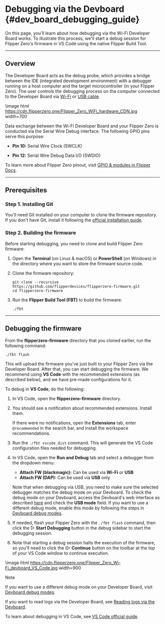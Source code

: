 # Debugging via the Devboard {#dev_board_debugging_guide}

On this page, you'll learn about how debugging via the Wi-Fi Developer Board works. To illustrate this process, we'll start a debug session for Flipper Zero's firmware in VS Code using the native Flipper Build Tool.

***

## Overview

The Developer Board acts as the debug probe, which provides a bridge between the IDE (integrated development environment) with a debugger running on a host computer and the target microcontroller (in your Flipper Zero). The user controls the debugging process on the computer connected to the Developer Board via [Wi-Fi](#dev_board_wifi_connection) or [USB cable](#dev_board_usb_connection).

\image html https://cdn.flipperzero.one/Flipper_Zero_WiFi_hardware_CDN.jpg width=700

Data exchange between the Wi-Fi Developer Board and your Flipper Zero is conducted via the Serial Wire Debug interface. The following GPIO pins serve this purpose:

- **Pin 10:** Serial Wire Clock (SWCLK)

- **Pin 12:** Serial Wire Debug Data I/O (SWDIO)

To learn more about Flipper Zero pinout, visit [GPIO & modules in Flipper Docs](https://docs.flipper.net/gpio-and-modules).

***

## Prerequisites

### Step 1. Installing Git

You'll need Git installed on your computer to clone the firmware repository. If you don't have Git, install it following the [official installation guide](https://git-scm.com/book/en/v2/Getting-Started-Installing-Git).

### Step 2. Building the firmware

Before starting debugging, you need to clone and build Flipper Zero firmware:

1. Open the **Terminal** (on Linux & macOS) or **PowerShell** (on Windows) in the directory where you want to store the firmware source code.

2. Clone the firmware repository:

    ```
    git clone --recursive https://github.com/flipperdevices/flipperzero-firmware.git
    cd flipperzero-firmware
    ```

3. Run the **Flipper Build Tool (FBT)** to build the firmware:

    ```
    ./fbt
    ```

***

## Debugging the firmware

From the **flipperzero-firmware** directory that you cloned earlier, run the following command:

```
./fbt flash
```

This will upload the firmware you've just built to your Flipper Zero via the Developer Board. After that, you can start debugging the firmware. We recommend using **VS Code** with the recommended extensions (as described below), and we have pre-made configurations for it.

To debug in **VS Code**, do the following:

1. In VS Code, open the **flipperzero-firmware** directory.

2. You should see a notification about recommended extensions. Install them.

    If there were no notifications, open the **Extensions** tab, enter `@recommended` in the search bar, and install the workspace recommendations.

3. Run the `./fbt vscode_dist` command. This will generate the VS Code configuration files needed for debugging.

4. In VS Code, open the **Run and Debug** tab and select a debugger from the dropdown menu:

    - **Attach FW (blackmagic):** Can be used via **Wi-Fi** or **USB**
    - **Attach FW (DAP):** Can be used via **USB** only

    Note that when debugging via USB, you need to make sure the selected debugger matches the debug mode on your Devboard. To check the debug mode on your Devboard, access the Devboard's web interface as described [here](#dev_board_wifi_connection) and check the **USB mode** field. If you want to use a different debug mode, enable this mode by following the steps in [Devboard debug modes](#dev_board_debug_modes).

5. If needed, flash your Flipper Zero with the `./fbt flash` command, then click the ▷ **Start Debugging** button in the debug sidebar to start the debugging session.

6. Note that starting a debug session halts the execution of the firmware, so you'll need to click the I▷ **Continue** button on the toolbar at the top of your VS Code window to continue execution.

\image html https://cdn.flipperzero.one/Flipper_Zero_Wi-Fi_devboard_VS_Code.jpg width=900

> [!note]
> If you want to use a different debug mode on your Developer Board, visit [Devboard debug modes](#dev_board_debug_modes).
>
> If you want to read logs via the Developer Board, see [Reading logs via the Devboard](#dev_board_reading_logs).
> 
> To learn about debugging in VS Code, see [VS Code official guide](https://code.visualstudio.com/docs/editor/debugging).
